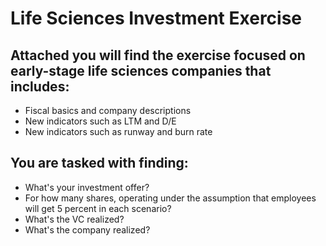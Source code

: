 # Life Sciences Investment Exercise

## Attached you will find the exercise focused on early-stage life sciences companies that includes:

- Fiscal basics and company descriptions
- New indicators such as LTM and D/E
- New indicators such as runway and burn rate

## You are tasked with finding:

- What's your investment offer?
- For how many shares, operating under the assumption that employees will get 5 percent in each scenario?
- What's the VC realized?
- What's the company realized?
